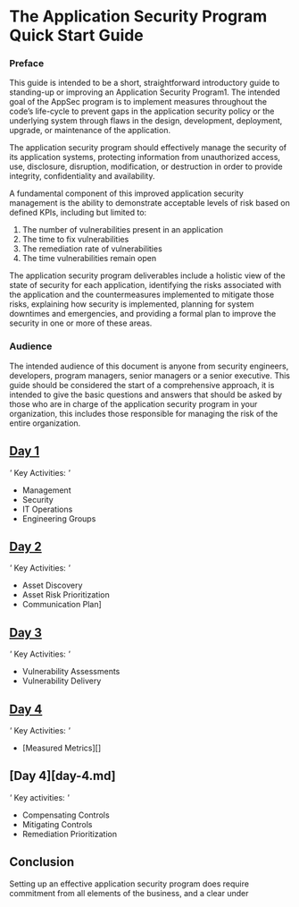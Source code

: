 The Application Security Program Quick Start Guide
==================================================

### Preface

This guide is intended to be a short, straightforward introductory guide
to standing-up or improving an Application Security Program1. The
intended goal of the AppSec program is to implement measures throughout
the code’s life-cycle to prevent gaps in the application security policy
or the underlying system through flaws in the design, development,
deployment, upgrade, or maintenance of the application.

The application security program should effectively manage the security
of its application systems, protecting information from unauthorized
access, use, disclosure, disruption, modification, or destruction in
order to provide integrity, confidentiality and availability.

A fundamental component of this improved application security management
is the ability to demonstrate acceptable levels of risk based on defined
KPIs, including but limited to:

1.  The number of vulnerabilities present in an application
2.  The time to fix vulnerabilities
3.  The remediation rate of vulnerabilities
4.  The time vulnerabilities remain open

The application security program deliverables include a holistic view of
the state of security for each application, identifying the risks
associated with the application and the countermeasures implemented to
mitigate those risks, explaining how security is implemented, planning
for system downtimes and emergencies, and providing a formal plan to
improve the security in one or more of these areas.

### Audience

The intended audience of this document is anyone from security
engineers, developers, program managers, senior managers or a senior
executive. This guide should be considered the start of a comprehensive
approach, it is intended to give the basic questions and answers that
should be asked by those who are in charge of the application security
program in your organization, this includes those responsible for
managing the risk of the entire organization.

[Day 1][day-1]
---------

*'* Key Activities: *'*

-   Management
-   Security
-   IT Operations
-   Engineering Groups

[Day 2][day-2]
---------

*'* Key Activities: *'*

-   Asset Discovery
-   Asset Risk Prioritization
-   Communication Plan]

[Day 3][day-3]
---------

*'* Key Activities: *'*

-   Vulnerability Assessments
-   Vulnerability Delivery

[Day 4][day-4]
---------

*'* Key Activities: *'*

-   [Measured Metrics][]

[Day 4][day-4.md]
---------

*'* Key activities: *'*

-   Compensating Controls
-   Mitigating Controls
-   Remediation Prioritization

Conclusion
----------

Setting up an effective application security program does require
commitment from all elements of the business, and a clear under

  [Day-1]: day-1.md "Day 1"
  [Day-2]: day-1.md "Day 2"
  [Day-3]: day-1.md "Day 3"
  [Day-4]: day-1.md "Day 4"
  [Day-5]: day-1.md "Day 5"
  
